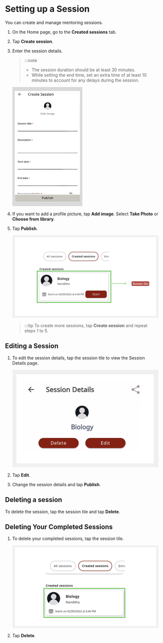 # Setting up a Session

You can create and manage mentoring sessions.

1.  On the Home page, go to the **Created sessions** tab.

2.  Tap **Create session**.

3.  Enter the session details.

    > :::note 
    > * The session duration should be at least 30 minutes.
    > * While setting the end time, set an extra time of at least 10 minutes to account for any delays during the session.

    ![session details page](media/create_session.png)

4.  If you want to add a profile picture, tap **Add image**. Select **Take Photo** or **Choose from library**.

5.  Tap **Publish**.

    ![new session](media/newsession.png)

    > :::tip
    > To create more sessions, tap **Create session** and repeat steps 1 to 5.

## Editing a Session

1. To edit the session details, tap the session tile to view the Session Details page.

    ![edit or delete session](media/edit-session.PNG)

2. Tap **Edit**.
3. Change the session details and tap **Publish**.

## Deleting a session

To delete the session, tap the session tile and tap **Delete**. 

## Deleting Your Completed Sessions  

1. To delete your completed sessions, tap the session tile.

    ![delete past sessions](media/delete-pastsessions.PNG)

2. Tap **Delete**.



